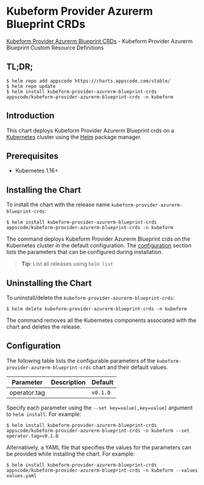 # Kubeform Provider Azurerm Blueprint CRDs

[Kubeform Provider Azurerm Blueprint CRDs](https://github.com/kubeform) - Kubeform Provider Azurerm Blueprint Custom Resource Definitions

## TL;DR;

```console
$ helm repo add appscode https://charts.appscode.com/stable/
$ helm repo update
$ helm install kubeform-provider-azurerm-blueprint-crds appscode/kubeform-provider-azurerm-blueprint-crds -n kubeform
```

## Introduction

This chart deploys Kubeform Provider Azurerm Blueprint crds on a [Kubernetes](http://kubernetes.io) cluster using the [Helm](https://helm.sh) package manager.

## Prerequisites

- Kubernetes 1.16+

## Installing the Chart

To install the chart with the release name `kubeform-provider-azurerm-blueprint-crds`:

```console
$ helm install kubeform-provider-azurerm-blueprint-crds appscode/kubeform-provider-azurerm-blueprint-crds -n kubeform
```

The command deploys Kubeform Provider Azurerm Blueprint crds on the Kubernetes cluster in the default configuration. The [configuration](#configuration) section lists the parameters that can be configured during installation.

> **Tip**: List all releases using `helm list`

## Uninstalling the Chart

To uninstall/delete the `kubeform-provider-azurerm-blueprint-crds`:

```console
$ helm delete kubeform-provider-azurerm-blueprint-crds -n kubeform
```

The command removes all the Kubernetes components associated with the chart and deletes the release.

## Configuration

The following table lists the configurable parameters of the `kubeform-provider-azurerm-blueprint-crds` chart and their default values.

|  Parameter   | Description | Default  |
|--------------|-------------|----------|
| operator.tag |             | `v0.1.0` |


Specify each parameter using the `--set key=value[,key=value]` argument to `helm install`. For example:

```console
$ helm install kubeform-provider-azurerm-blueprint-crds appscode/kubeform-provider-azurerm-blueprint-crds -n kubeform --set operator.tag=v0.1.0
```

Alternatively, a YAML file that specifies the values for the parameters can be provided while
installing the chart. For example:

```console
$ helm install kubeform-provider-azurerm-blueprint-crds appscode/kubeform-provider-azurerm-blueprint-crds -n kubeform --values values.yaml
```
